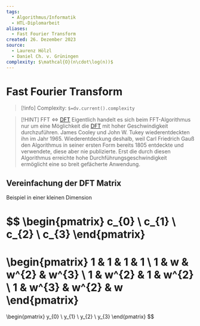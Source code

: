 ```yaml
---
tags:
  - Algorithmus/Informatik
  - HTL-Diplomarbeit
aliases:
  - Fast Fourier Transform
created: 26. Dezember 2023
source:
  - Laurenz Hölzl
  - Daniel Ch. v. Grüningen
complexity: $\mathcal{O}(n\cdot\log(n))$
---
```


# Fast Fourier Transform

> [!info] Complexity: `$=dv.current().complexity`

> [!HINT] FFT <=> [DFT](DFT.md)
> Eigentlich handelt es sich beim FFT-Algorithmus nur um eine Möglichkeit die [DFT](DFT.md) mit hoher Geschwindigkeit durchzuführen. James Cooley und John W. Tukey wiederentdeckten ihn im Jahr 1965.
> Wiederentdeckung deshalb, weil Carl Friedrich Gauß den Algorithmus in seiner ersten Form bereits 1805 entdeckte und verwendete, diese aber nie publizierte.
> Erst die durch diesen Algorithmus erreichte hohe Durchführungsgeschwindigkeit ermöglicht eine so breit gefächerte Anwendung.


## Vereinfachung der DFT Matrix

Beispiel in einer kleinen Dimension

$$
\begin{pmatrix}
c_{0} \\
c_{1} \\
c_{2} \\
c_{3}
\end{pmatrix}
=
\begin{pmatrix}
1 & 1 & 1 & 1 \\
1 & w & w^{2} & w^{3} \\
1 & w^{2} & 1 & w^{2} \\
1 & w^{3} & w^{2} & w
\end{pmatrix}
=
\begin{pmatrix}
y_{0} \\
y_{1} \\
y_{2} \\
y_{3}
\end{pmatrix}
$$
